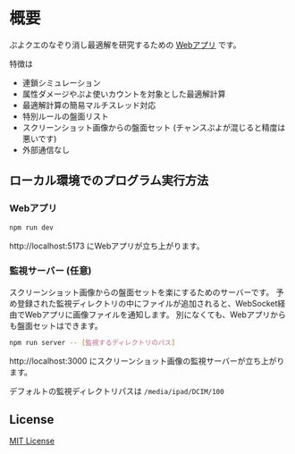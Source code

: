 # 概要

ぷよクエのなぞり消し最適解を研究するための [Webアプリ](https://pikumist.github.io/puyomist/) です。

特徴は

- 連鎖シミュレーション
- 属性ダメージやぷよ使いカウントを対象とした最適解計算
- 最適解計算の簡易マルチスレッド対応
- 特別ルールの盤面リスト
- スクリーンショット画像からの盤面セット (チャンスぷよが混じると精度は悪いです)
- 外部通信なし

## ローカル環境でのプログラム実行方法

###

### Webアプリ

```sh
npm run dev
```

http://localhost:5173 にWebアプリが立ち上がります。

### 監視サーバー (任意)

スクリーンショット画像からの盤面セットを楽にするためのサーバーです。
予め登録された監視ディレクトリの中にファイルが追加されると、WebSocket経由でWebアプリに画像ファイルを通知します。
別になくても、Webアプリからも盤面セットはできます。

```sh
npm run server -- [監視するディレクトリのパス]
```

http://localhost:3000 にスクリーンショット画像の監視サーバーが立ち上がります。

デフォルトの監視ディレクトリパスは `/media/ipad/DCIM/100`

## License

[MIT License](LICENSE)
